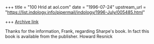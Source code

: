 +++
title = "100 Hrid at aol.com"
date = "1996-07-24"
upstream_url = "https://list.indology.info/pipermail/indology/1996-July/005485.html"

+++
[Archive link](https://list.indology.info/pipermail/indology/1996-July/005485.html)

Thanks for the information, Frank, regarding Sharpe's book. In fact this book
is available from the publisher.
Howard Resnick




